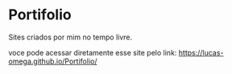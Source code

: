 # Portifolio
Sites criados por mim no tempo livre.

voce pode acessar diretamente esse site pelo link: https://lucas-omega.github.io/Portifolio/
